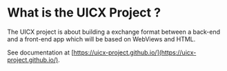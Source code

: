 # What is the UICX Project ?

The UICX project is about building a exchange format between a back-end and a front-end app which will be based on WebViews and HTML.

See documentation at [https://uicx-project.github.io/](https://uicx-project.github.io/).